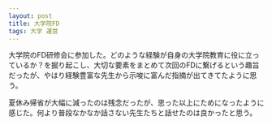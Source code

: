```yaml
---
layout: post
title: 大学院FD
tags: 大学 運営
---
```


大学院のFD研修会に参加した。どのような経験が自身の大学院教育に役に立っているか？を掘り起こし、大切な要素をまとめて次回のFDに繋げるという趣旨だったが、やはり経験豊富な先生から示唆に富んだ指摘が出てきてたように思う。

夏休み帰省が大幅に減ったのは残念だったが、思った以上にためになったように感じた。何より普段なかなか話さない先生たちと話せたのは良かったと思う。
